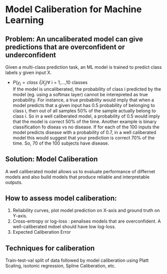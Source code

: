 # Model Caliberation for Machine Learning
## Problem: An uncaliberated model can give predictions that are overconfident or underconfident 

Given a multi-class prediction task, an ML model is trained to predict class labels y given input X.
  - $P(y_j = class \ i| X_j) \forall$ i = 1,...,10 classes  
If the model is uncaliberated, the probability of class i predicted by the model (eg. using a softmax layer) cannot be interepreted as true probability. For instance, a true probability would imply that when a model predicts that a given input has 0.5 probability of belonging to class i, then out of all samples 50%  of the sample actually belong to class i. So in a  well caliberated model, a probability of 0.5 would imply that the model is correct 50% of the time. Another example is binary classification fo diseas vs no disease. If for each of the 100 inputs the model predicts disease with a probability of 0.7, in a well caliberated model this would suggest that your prediction is correct 70% of the time. So, 70 of the 100 subjects have disease.

## Solution: Model Caliberation
A well caliberated model allows us to evaluate performance of differnet models and also build models that produce reliable and interpretable outputs.


## How to assess model caliberation:
1) Reliability curves, plot model prediction on X-axis and ground truth on Y-axis.
2) Cross-entropy or log-loss : penalises models that are overconfident. A well-caliberated mdoel should have low log-loss.
3) Expected Caliberation Error 
 
## Techniques for caliberation
Train-test-val split of data followed by model caliberation using Platt Scaling, isotonic regression, Spline Caliberation, etc.

